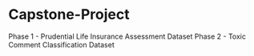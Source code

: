 # Capstone-Project

Phase 1 - Prudential Life Insurance Assessment Dataset
Phase 2 - Toxic Comment Classification Dataset

